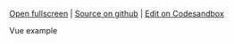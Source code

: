 
[Open fullscreen](https://vue.activewidgets.com/columns/) | [Source on github](https://github.com/activewidgets/vue/tree/master/examples/columns) | [Edit on Codesandbox](https://codesandbox.io/s/github/activewidgets/vue/tree/master/examples/columns)

Vue example